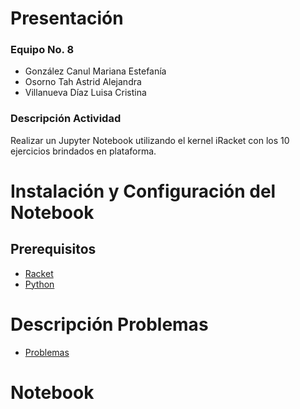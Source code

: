 # Presentación
### **Equipo No. 8** 
- González Canul Mariana Estefanía 
- Osorno Tah Astrid Alejandra
- Villanueva Díaz Luisa Cristina

### Descripción Actividad
Realizar un Jupyter Notebook utilizando el kernel iRacket con los 10 ejercicios brindados en plataforma.

# Instalación y Configuración del Notebook
## **Prerequisitos**
- [Racket](https://racket-lang.org/)
- [Python](https://www.python.org/downloads/)
# Descripción Problemas
- [Problemas](https://github.com/marglezc/Programacion-Funcional-EQ08/blob/Archivos/Ejecuci%C3%B3nProblemas.md)
# Notebook
